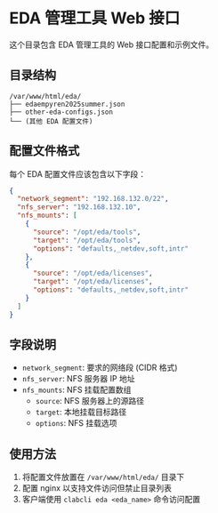 # EDA 管理工具 Web 接口

这个目录包含 EDA 管理工具的 Web 接口配置和示例文件。

## 目录结构

```
/var/www/html/eda/
├── edaempyren2025summer.json
├── other-eda-configs.json
└── (其他 EDA 配置文件)
```

## 配置文件格式

每个 EDA 配置文件应该包含以下字段：

```json
{
  "network_segment": "192.168.132.0/22",
  "nfs_server": "192.168.132.10",
  "nfs_mounts": [
    {
      "source": "/opt/eda/tools",
      "target": "/opt/eda/tools",
      "options": "defaults,_netdev,soft,intr"
    },
    {
      "source": "/opt/eda/licenses",
      "target": "/opt/eda/licenses",
      "options": "defaults,_netdev,soft,intr"
    }
  ]
}
```

## 字段说明

- `network_segment`: 要求的网络段 (CIDR 格式)
- `nfs_server`: NFS 服务器 IP 地址
- `nfs_mounts`: NFS 挂载配置数组
  - `source`: NFS 服务器上的源路径
  - `target`: 本地挂载目标路径
  - `options`: NFS 挂载选项

## 使用方法

1. 将配置文件放置在 `/var/www/html/eda/` 目录下
2. 配置 nginx 以支持文件访问但禁止目录列表
3. 客户端使用 `clabcli eda <eda_name>` 命令访问配置
